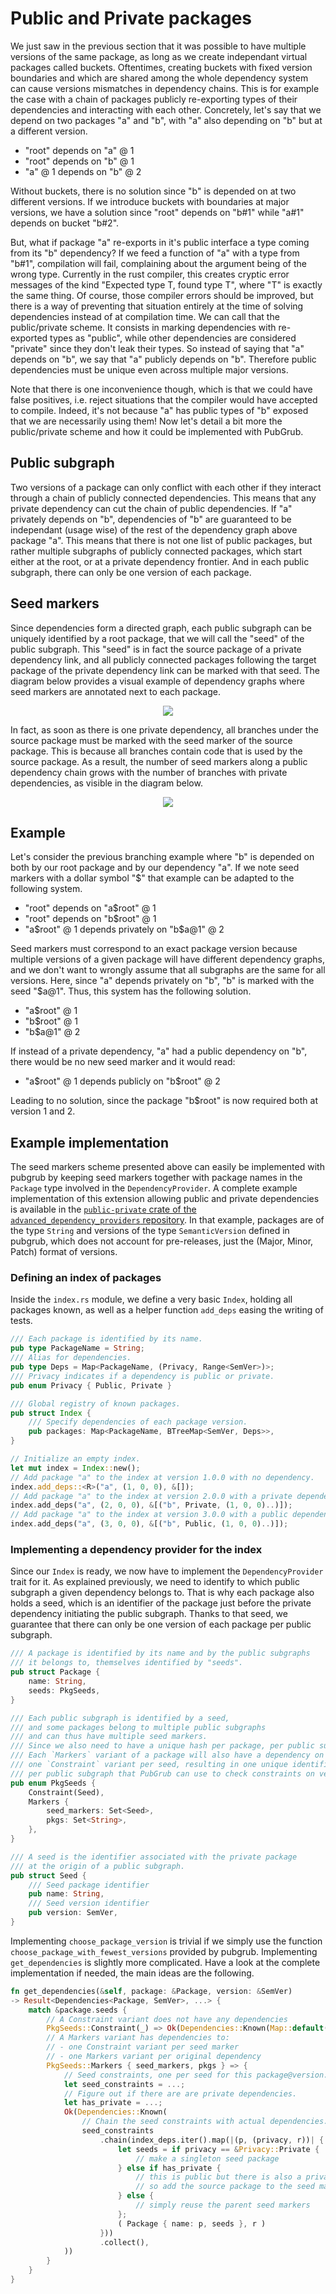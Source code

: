 # Public and Private packages

We just saw in the previous section that it was possible to have multiple versions of the same package, as long as we create independant virtual packages called buckets.
Oftentimes, creating buckets with fixed version boundaries and which are shared among the whole dependency system can cause versions mismatches in dependency chains.
This is for example the case with a chain of packages publicly re-exporting types of their dependencies and interacting with each other.
Concretely, let's say that we depend on two packages "a" and "b", with "a" also depending on "b" but at a different version.

- "root" depends on "a" @ 1
- "root" depends on "b" @ 1
- "a" @ 1 depends on "b" @ 2

Without buckets, there is no solution since "b" is depended on at two different versions.
If we introduce buckets with boundaries at major versions, we have a solution since "root" depends on "b#1" while "a#1" depends on bucket "b#2".

But, what if package "a" re-exports in it's public interface a type coming from its "b" dependency?
If we feed a function of "a" with a type from "b#1", compilation will fail, complaining about the argument being of the wrong type.
Currently in the rust compiler, this creates cryptic error messages of the kind "Expected type T, found type T", where "T" is exactly the same thing.
Of course, those compiler errors should be improved, but there is a way of preventing that situation entirely at the time of solving dependencies instead of at compilation time.
We can call that the public/private scheme.
It consists in marking dependencies with re-exported types as "public", while other dependencies are considered "private" since they don't leak their types.
So instead of saying that "a" depends on "b", we say that "a" publicly depends on "b".
Therefore public dependencies must be unique even across multiple major versions.

Note that there is one inconvenience though, which is that we could have false positives, i.e. reject situations that the compiler would have accepted to compile.
Indeed, it's not because "a" has public types of "b" exposed that we are necessarily using them!
Now let's detail a bit more the public/private scheme and how it could be implemented with PubGrub.

## Public subgraph

Two versions of a package can only conflict with each other if they interact through a chain of publicly connected dependencies.
This means that any private dependency can cut the chain of public dependencies.
If "a" privately depends on "b", dependencies of "b" are guaranteed to be independant (usage wise) of the rest of the dependency graph above package "a".
This means that there is not one list of public packages, but rather multiple subgraphs of publicly connected packages, which start either at the root, or at a private dependency frontier.
And in each public subgraph, there can only be one version of each package.

## Seed markers

Since dependencies form a directed graph, each public subgraph can be uniquely identified by a root package, that we will call the "seed" of the public subgraph.
This "seed" is in fact the source package of a private dependency link, and all publicly connected packages following the target package of the private dependency link can be marked with that seed.
The diagram below provides a visual example of dependency graphs where seed markers are annotated next to each package.

<div style="text-align:center"><img src="/img/private-seed.svg" /></div>

In fact, as soon as there is one private dependency, all branches under the source package must be marked with the seed marker of the source package.
This is because all branches contain code that is used by the source package.
As a result, the number of seed markers along a public dependency chain grows with the number of branches with private dependencies, as visible in the diagram below.

<div style="text-align:center"><img src="/img/multiple-private-seed.svg" /></div>

## Example

Let's consider the previous branching example where "b" is depended on both by our root package and by our dependency "a".
If we note seed markers with a dollar symbol "\$" that example can be adapted to the following system.

- "root" depends on "a\$root" @ 1
- "root" depends on "b\$root" @ 1
- "a\$root" @ 1 depends privately on "b\$a@1" @ 2

Seed markers must correspond to an exact package version because multiple versions of a given package will have different dependency graphs, and we don't want to wrongly assume that all subgraphs are the same for all versions.
Here, since "a" depends privately on "b", "b" is marked with the seed "\$a@1".
Thus, this system has the following solution.

- "a\$root" @ 1
- "b\$root" @ 1
- "b\$a@1" @ 2

If instead of a private dependency, "a" had a public dependency on "b", there would be no new seed marker and it would read:

- "a\$root" @ 1 depends publicly on "b\$root" @ 2

Leading to no solution, since the package "b\$root" is now required both at version 1 and 2.

## Example implementation

The seed markers scheme presented above can easily be implemented with pubgrub by keeping seed markers together with package names in the `Package` type involved in the `DependencyProvider`.
A complete example implementation of this extension allowing public and private dependencies is available in the [`public-private` crate of the `advanced_dependency_providers` repository][public-private-crate].
In that example, packages are of the type `String` and versions of the type `SemanticVersion` defined in pubgrub, which does not account for pre-releases, just the (Major, Minor, Patch) format of versions.

[public-private-crate]: https://github.com/pubgrub-rs/advanced_dependency_providers/tree/main/public-private

### Defining an index of packages

Inside the `index.rs` module, we define a very basic `Index`, holding all packages known, as well as a helper function `add_deps` easing the writing of tests.

```rust
/// Each package is identified by its name.
pub type PackageName = String;
/// Alias for dependencies.
pub type Deps = Map<PackageName, (Privacy, Range<SemVer>)>;
/// Privacy indicates if a dependency is public or private.
pub enum Privacy { Public, Private }

/// Global registry of known packages.
pub struct Index {
    /// Specify dependencies of each package version.
    pub packages: Map<PackageName, BTreeMap<SemVer, Deps>>,
}

// Initialize an empty index.
let mut index = Index::new();
// Add package "a" to the index at version 1.0.0 with no dependency.
index.add_deps::<R>("a", (1, 0, 0), &[]);
// Add package "a" to the index at version 2.0.0 with a private dependency to "b" at versions >= 1.0.0.
index.add_deps("a", (2, 0, 0), &[("b", Private, (1, 0, 0)..)]);
// Add package "a" to the index at version 3.0.0 with a public dependency to "b" at versions >= 1.0.0.
index.add_deps("a", (3, 0, 0), &[("b", Public, (1, 0, 0)..)]);
```

### Implementing a dependency provider for the index

Since our `Index` is ready, we now have to implement the `DependencyProvider` trait for it.
As explained previously, we need to identify to which public subgraph a given dependency belongs to.
That is why each package also holds a seed, which is an identifier of the package just before the private dependency initiating the public subgraph.
Thanks to that seed, we guarantee that there can only be one version of each package per public subgraph.

```rust
/// A package is identified by its name and by the public subgraphs
/// it belongs to, themselves identified by "seeds".
pub struct Package {
    name: String,
    seeds: PkgSeeds,
}

/// Each public subgraph is identified by a seed,
/// and some packages belong to multiple public subgraphs
/// and can thus have multiple seed markers.
/// Since we also need to have a unique hash per package, per public subgraph,
/// Each `Markers` variant of a package will also have a dependency on
/// one `Constraint` variant per seed, resulting in one unique identifier
/// per public subgraph that PubGrub can use to check constraints on versions.
pub enum PkgSeeds {
    Constraint(Seed),
    Markers {
        seed_markers: Set<Seed>,
        pkgs: Set<String>,
    },
}

/// A seed is the identifier associated with the private package
/// at the origin of a public subgraph.
pub struct Seed {
    /// Seed package identifier
    pub name: String,
    /// Seed version identifier
    pub version: SemVer,
}
```

Implementing `choose_package_version` is trivial if we simply use the function `choose_package_with_fewest_versions` provided by pubgrub.
Implementing `get_dependencies` is slightly more complicated.
Have a look at the complete implementation if needed, the main ideas are the following.

```rust
fn get_dependencies(&self, package: &Package, version: &SemVer)
-> Result<Dependencies<Package, SemVer>, ...> {
    match &package.seeds {
        // A Constraint variant does not have any dependencies
        PkgSeeds::Constraint(_) => Ok(Dependencies::Known(Map::default())),
        // A Markers variant has dependencies to:
        // - one Constraint variant per seed marker
        // - one Markers variant per original dependency
        PkgSeeds::Markers { seed_markers, pkgs } => {
            // Seed constraints, one per seed for this package@version.
            let seed_constraints = ...;
            // Figure out if there are are private dependencies.
            let has_private = ...;
            Ok(Dependencies::Known(
                // Chain the seed constraints with actual dependencies.
                seed_constraints
                    .chain(index_deps.iter().map(|(p, (privacy, r))| {
                        let seeds = if privacy == &Privacy::Private {
                            // make a singleton seed package
                        } else if has_private {
                            // this is public but there is also a private dep,
                            // so add the source package to the seed markers
                        } else {
                            // simply reuse the parent seed markers
                        };
                        ( Package { name: p, seeds }, r )
                    }))
                    .collect(),
            ))
        }
    }
}
```
